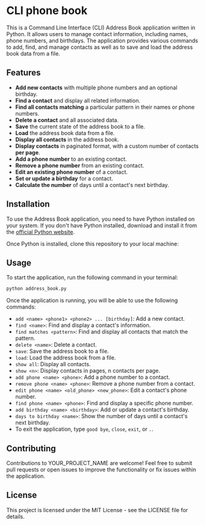 # CLI phone book

This is a Command Line Interface (CLI) Address Book application written in Python. It allows users to manage contact information, including names, phone numbers, and birthdays. The application provides various commands to add, find, and manage contacts as well as to save and load the address book data from a file.

## Features

- **Add new contacts** with multiple phone numbers and an optional birthday.
- **Find a contact** and display all related information.
- **Find all contacts matching** a particular pattern in their names or phone numbers.
- **Delete a contact** and all associated data.
- **Save** the current state of the address book to a file.
- **Load** the address book data from a file.
- **Display all contacts** in the address book.
- **Display contacts** in paginated format, with a custom number of contacts **per page**.
- **Add a phone number** to an existing contact.
- **Remove a phone number** from an existing contact.
- **Edit an existing phone number** of a contact.
- **Set or update a birthday** for a contact.
- **Calculate the number** of days until a contact's next birthday.

## Installation

To use the Address Book application, you need to have Python installed on your system. If you don't have Python installed, download and install it from the [official Python website](https://www.python.org/downloads/).

Once Python is installed, clone this repository to your local machine:

## Usage
To start the application, run the following command in your terminal:
```sh
python address_book.py
```
Once the application is running, you will be able to use the following commands:

- `add <name> <phone1> <phone2> ... [birthday]`: Add a new contact.
- `find <name>`: Find and display a contact's information.
- `find matches <pattern>`: Find and display all contacts that match the pattern.
- `delete <name>`: Delete a contact.
- `save`: Save the address book to a file.
- `load`: Load the address book from a file.
- `show all`: Display all contacts.
- `show <n>`: Display contacts in pages, n contacts per page.
- `add phone <name> <phone>`: Add a phone number to a contact.
- `remove phone <name> <phone>`: Remove a phone number from a contact.
- `edit phone <name> <old_phone> <new_phone>`: Edit a contact's phone number.
- `find phone <name> <phone>`: Find and display a specific phone number.
- `add birthday <name> <birthday>`: Add or update a contact's birthday.
- `days to birthday <name>`: Show the number of days until a contact's next birthday.
- To exit the application, type `good bye`, `close`, `exit`, or `.`.

## Contributing
Contributions to YOUR_PROJECT_NAME are welcome! Feel free to submit pull requests or open issues to improve the functionality or fix issues within the application.

## License
This project is licensed under the MIT License - see the LICENSE file for details.
